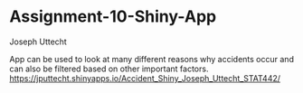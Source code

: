 # Assignment-10-Shiny-App
Joseph Uttecht


App can be used to look at many different reasons why accidents occur and can also be filtered based on other important factors.
https://jputtecht.shinyapps.io/Accident_Shiny_Joseph_Uttecht_STAT442/
